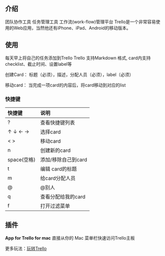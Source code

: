 
## 介绍

团队协作工具
任务管理工具
工作流(work-flow)管理平台
Trello是一个非常容易使用的Web应用，当然他还有iPhone、iPad、Android的移动版本。

## 使用

每天早上将自己的任务添加到Trello
Trello 支持Markdown 格式, card内支持 checklist、截止时间、设置label等

创建Card：
标题（必须），描述，分配人员（必须），label（必须）

移动card：
当完成一项card的内容后，将card移动到对应的list


### 快捷键

|快捷键|说明|
|:-- |:--|
| ? | 查看快捷键列表
| ↑ ↓ ← → | 选择card 
| < > | 移动card 
| n  | 创建新的card
| space(空格)| 添加/移除自己到card
| t | 编辑 card的标题
| m | 给card分配人员
| @ | @别人
| q  | 查看分配给我的card
| f  | 打开过滤菜单

## 插件

**App for Trello for mac** 
直接从你的 Mac 菜单栏快速访问Trello主板


更多玩法：[玩转Trello](http://zoomq.qiniudn.com/ZQScrapBook/ZqFLOSS/data/20131204125011/index.html)

